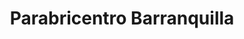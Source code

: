 ---
title: "Parabricentro Barranquilla"
url: /barranquilla/parabricentro-barranquilla/
shop: Autowerkstatt
---
